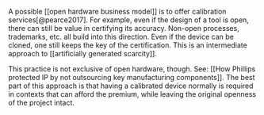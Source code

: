 A possible [[open hardware business model]] is to offer calibration services[@pearce2017]. For example, even if the design of a tool is open, there can still be value in certifying its accuracy. Non-open processes, trademarks, etc. all build into this direction. Even if the device can be cloned, one still keeps the key of the certification. This is an intermediate approach to [[artificially generated scarcity]]. 

This practice is not exclusive of open hardware, though. See: [[How Phillips protected IP by not outsourcing key manufacturing components]]. The best part of this approach is that having a calibrated device normally is required in contexts that can afford the premium, while leaving the original openness of the project intact. 